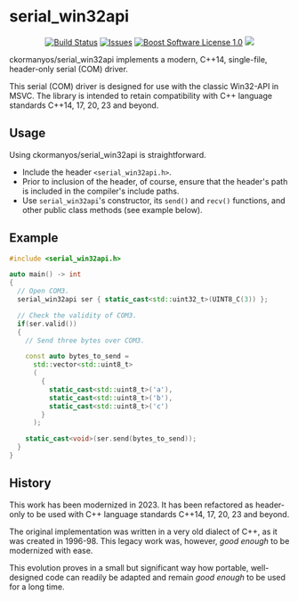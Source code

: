 serial_win32api
==================

<p align="center">
    <a href="https://github.com/ckormanyos/serial_win32api/actions">
        <img src="https://github.com/ckormanyos/serial_win32api/actions/workflows/serial_win32api.yml/badge.svg" alt="Build Status"></a>
    <a href="https://github.com/ckormanyos/serial_win32api/issues?q=is%3Aissue+is%3Aopen+sort%3Aupdated-desc">
        <img src="https://custom-icon-badges.herokuapp.com/github/issues-raw/ckormanyos/serial_win32api?logo=github" alt="Issues" /></a>
    <a href="https://github.com/ckormanyos/serial_win32api/blob/master/LICENSE_1_0.txt">
        <img src="https://img.shields.io/badge/license-BSL%201.0-blue.svg" alt="Boost Software License 1.0"></a>
    <a href="https://godbolt.org/z/45rjY39Ga" alt="godbolt">
        <img src="https://img.shields.io/badge/try%20it%20on-godbolt-green" /></a>
</p>

ckormanyos/serial_win32api implements a modern, C++14, single-file,
header-only serial (COM) driver.

This serial (COM) driver is designed for use with the classic Win32-API
in MSVC. The library is intended to retain compatibility
with C++ language standards C++14, 17, 20, 23 and beyond.

## Usage

Using ckormanyos/serial_win32api is straightforward.
  - Include the header `<serial_win32api.h>`.
  - Prior to inclusion of the header, of course, ensure that the header's path is included in the compiler's include paths.
  - Use `serial_win32api`'s  constructor, its `send()` and `recv()` functions, and other public class methods (see example below).

## Example

```cpp
#include <serial_win32api.h>

auto main() -> int
{
  // Open COM3.
  serial_win32api ser { static_cast<std::uint32_t>(UINT8_C(3)) };

  // Check the validity of COM3.
  if(ser.valid())
  {
    // Send three bytes over COM3.

    const auto bytes_to_send =
      std::vector<std::uint8_t>
      (
        {
          static_cast<std::uint8_t>('a'),
          static_cast<std::uint8_t>('b'),
          static_cast<std::uint8_t>('c')
        }
      );

    static_cast<void>(ser.send(bytes_to_send));
  }
}
```

## History

This work has been modernized in 2023. It has been refactored
as header-only to be used with C++ language standards C++14, 17, 20, 23 and beyond.

The original implementation was written in a very old dialect
of C++, as it was created in 1996-98. This legacy work was, however,
_good_ _enough_ to be modernized with ease.

This evolution proves in a small but significant way how
portable, well-designed code can readily
be adapted and remain _good_ _enough_ to be used
for a long time.
